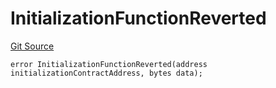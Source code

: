 # InitializationFunctionReverted
[Git Source](https://github.com/thrackle-io/rules-engine/blob/8e8136863cc533050498938ef97f694c7b6600c3/src/client/token/handler/diamond/HandlerDiamondLib.sol)


```solidity
error InitializationFunctionReverted(address initializationContractAddress, bytes data);
```

